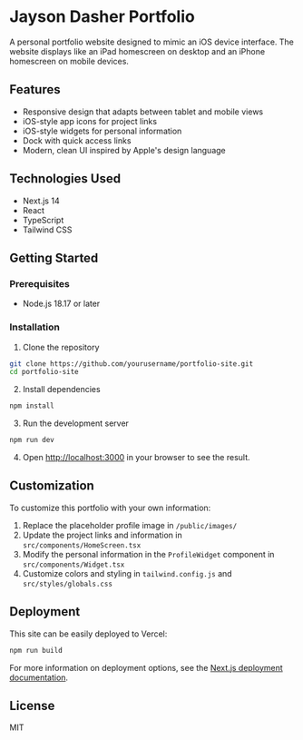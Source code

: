 # Jayson Dasher Portfolio

A personal portfolio website designed to mimic an iOS device interface. The website displays like an iPad homescreen on desktop and an iPhone homescreen on mobile devices.

## Features

- Responsive design that adapts between tablet and mobile views
- iOS-style app icons for project links
- iOS-style widgets for personal information
- Dock with quick access links
- Modern, clean UI inspired by Apple's design language

## Technologies Used

- Next.js 14
- React
- TypeScript
- Tailwind CSS

## Getting Started

### Prerequisites

- Node.js 18.17 or later

### Installation

1. Clone the repository
```bash
git clone https://github.com/yourusername/portfolio-site.git
cd portfolio-site
```

2. Install dependencies
```bash
npm install
```

3. Run the development server
```bash
npm run dev
```

4. Open [http://localhost:3000](http://localhost:3000) in your browser to see the result.

## Customization

To customize this portfolio with your own information:

1. Replace the placeholder profile image in `/public/images/`
2. Update the project links and information in `src/components/HomeScreen.tsx`
3. Modify the personal information in the `ProfileWidget` component in `src/components/Widget.tsx`
4. Customize colors and styling in `tailwind.config.js` and `src/styles/globals.css`

## Deployment

This site can be easily deployed to Vercel:

```bash
npm run build
```

For more information on deployment options, see the [Next.js deployment documentation](https://nextjs.org/docs/deployment).

## License

MIT 